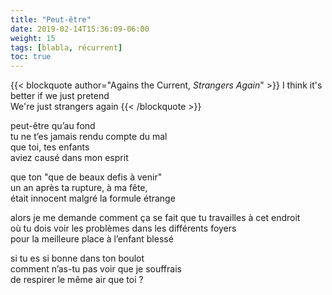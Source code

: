 ```yaml
---
title: "Peut-être"
date: 2019-02-14T15:36:09-06:00
weight: 15
tags: [blabla, récurrent]
toc: true
---
```


{{< blockquote author="Agains the Current, *Strangers Again*" >}}
I think it's better if we just pretend  
We're just strangers again
{{< /blockquote >}}

peut-être qu’au fond  
tu ne t’es jamais rendu compte du mal  
que toi, tes enfants  
aviez causé dans mon esprit  

que ton "que de beaux defis à venir"  
un an après ta rupture, à ma fête,  
était innocent malgré la formule étrange  

alors je me demande comment ça se fait que tu travailles à cet endroit  
où tu dois voir les problèmes dans les différents foyers  
pour la meilleure place à l’enfant blessé  

si tu es si bonne dans ton boulot  
comment n’as-tu pas voir que je souffrais  
de respirer le même air que toi ?